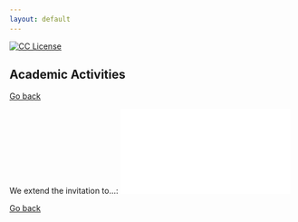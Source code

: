 ```yaml
---
layout: default
---
```

<!-- badges -->
[license-badge]: (https://img.shields.io/badge/Licencia-CC-orange){:target="_blank"}
[license]: (https://creativecommons.org/licenses/by-nc-sa/3.0/deed.es){:target="_blank"}
[![CC License][license-badge]][license]

## Academic Activities

[Go back](../)

We extend the invitation to...:
![width='40%'](../assets/img/CTIM_Pster_20-08.pdf)

<!---
![width='40%'](figs/QuantaCalaverita.png)
**Figure 1**: Quanta Calaverita 2019. 
--->

<!--- JO: with the original template --->
[Go back](../)
